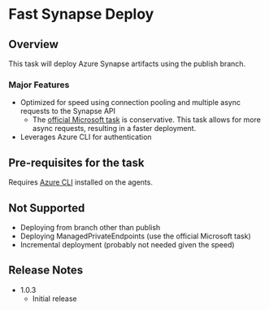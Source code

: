 # Fast Synapse Deploy

## Overview
This task will deploy Azure Synapse artifacts using the publish branch.

### Major Features
 - Optimized for speed using connection pooling and multiple async requests to the Synapse API
   - The [official Microsoft task](https://marketplace.visualstudio.com/items?itemName=AzureSynapseWorkspace.synapsecicd-deploy) is conservative. This task allows for more async requests, resulting in a faster deployment. 
 - Leverages Azure CLI for authentication


## Pre-requisites for the task
Requires [Azure CLI](https://docs.microsoft.com/en-us/cli/azure/overview) installed on the agents.

## Not Supported 
 - Deploying from branch other than publish
 - Deploying ManagedPrivateEndpoints (use the official Microsoft task)
 - Incremental deployment (probably not needed given the speed)

## Release Notes
 - 1.0.3
   - Initial release
